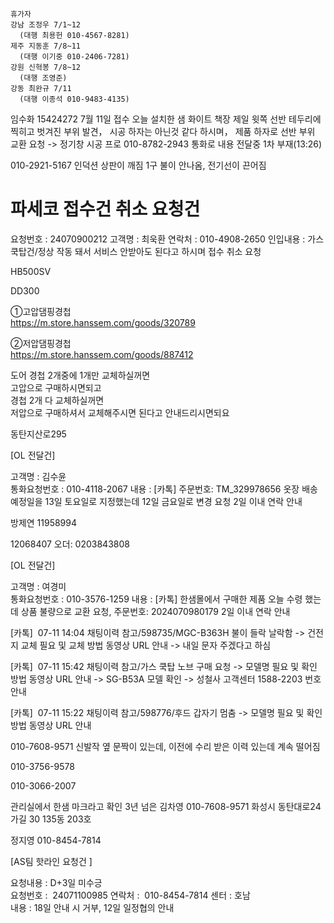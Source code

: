 ```
휴가자
강남 조정우 7/1~12
  (대행 최용헌 010-4567-8281)
제주 지동훈 7/8~11
  (대행 이기중 010-2406-7281)
강원 신혁봉 7/8~12
  (대행 조영준)
강동 최완규 7/11
  (대행 이종석 010-9483-4135)
```


임수화 15424272 7월 11일 접수
오늘 설치한 샘 화이트 책장 제일 윗쪽 선반 테두리에 찍히고 벗겨진 부위 발견， 시공 하자는 아닌것 같다 하시며， 제품 하자로 선반 부위 교환 요청 -> 정기창 시공 프로 010-8782-2943 통화로 내용 전달중 1차 부재(13:26)


010-2921-5167
인덕션 상판이 깨짐 1구 불이 안나옴, 전기선이 끈어짐



 # 파세코 접수건 취소 요청건 

요청번호 : 24070900212
고객명 : 최욱환
연락처 : 010-4908-2650
인입내용 : 가스 쿡탑건/정상 작동 돼서 서비스 안받아도 된다고 하시며 접수 취소 요청

HB500SV


DD300


①고압댐핑경첩  
https://m.store.hanssem.com/goods/320789
  
②저압댐핑경첩  
https://m.store.hanssem.com/goods/887412

도어 경첩 2개중에 1개만 교체하실꺼면  
고압으로 구매하시면되고  
경첩 2개 다 교체하실꺼면  
저압으로 구매하셔서 교체해주시면 된다고 안내드리시면되요

동탄지산로295 




[OL 전달건]  
  
고객명 : 김수윤  
통화요청번호 : 010-4118-2067
내용 : [카톡] 주문번호: TM_329978656 옷장 배송예정일을 13일 토요일로 지정했는데 12일 금요일로 변경 요청
2일 이내 연락 안내


방제연 11958994


12068407
오더: 0203843808


[OL 전달건]  
  
고객명 : 여경미  
통화요청번호 : 010-3576-1259
내용 : [카톡] 한샘몰에서 구매한 제품 오늘 수령 했는데 상품 불량으로 교환 요청, 주문번호: 2024070980179
2일 이내 연락 안내



[카톡]  07-11 14:04 채팅이력 참고/598735/MGC-B363H 불이 들락 날락함 -> 건전지 교체 필요 및 교체 방법 동영상 URL 안내 -> 내일 문자 주겠다고 하심



[카톡]  07-11 15:42 채팅이력 참고/가스 쿡탑 노브 구매 요청 -> 모델명 필요 및 확인 방법 동영상 URL 안내 -> SG-B53A 모델 확인 -> 성철사 고객센터 1588-2203 번호 안내


[카톡]  07-11 15:22 채팅이력 참고/598776/후드 갑자기 멈춤 -> 모델명 필요 및 확인 방법 동영상 URL 안내



010-7608-9571
신발작 옆 문짝이 있는데, 이전에 수리 받은 이력 있는데 계속 떨어짐

010-3756-9578

010-3066-2007

관리실에서 한샘 마크라고 확인
3년 넘은
김차영 010-7608-9571
화성시 동탄대로24가길 30 135동 203호


정지영 
010-8454-7814




[AS팀 핫라인 요청건 ]  
  
요청내용 : D+3일 미수긍  
요청번호 :   24071100985
연락처 :  010-8454-7814
센터 : 호남  
내용 : 18일 안내 시 거부, 12일 일정협의 안내